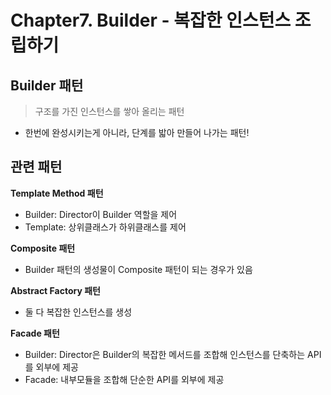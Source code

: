 # Chapter7. Builder - 복잡한 인스턴스 조립하기

## Builder 패턴

> 구조를 가진 인스턴스를 쌓아 올리는 패턴

- 한번에 완성시키는게 아니라, 단계를 밟아 만들어 나가는 패턴!

## 관련 패턴

**Template Method 패턴**

- Builder: Director이 Builder 역할을 제어
- Template: 상위클래스가 하위클래스를 제어

**Composite 패턴**

- Builder 패턴의 생성물이 Composite 패턴이 되는 경우가 있음

**Abstract Factory 패턴**

- 둘 다 복잡한 인스턴스를 생성

**Facade 패턴**

- Builder: Director은 Builder의 복잡한 메서드를 조합해 인스턴스를 단축하는 API를 외부에 제공
- Facade: 내부모듈을 조합해 단순한 API를 외부에 제공

